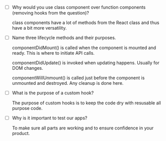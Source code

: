 - [ ] Why would you use class component over function components (removing hooks from the question)?

    class components have a lot of methods from the React class and thus have a bit more versatility.

- [ ] Name three lifecycle methods and their purposes.

    componentDidMount() is called when the component is mounted and ready. This is where to initiate API calls.

    componentDidUpdate() is invoked when updating happens. Usually for DOM changes.

    componentWillUnmount() is called just before the component is unmounted and destroyed. Any cleanup is done here.

- [ ] What is the purpose of a custom hook?
    
    The purpose of custom hooks is to keep the code dry with resusable all purpose code.

- [ ] Why is it important to test our apps?
    
    To make sure all parts are working and to ensure confidence in your product.